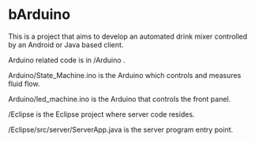 # bArduino
This is a project that aims to develop an automated drink mixer controlled by an Android or Java based client.

Arduino related code is in /Arduino .

Arduino/State_Machine.ino is the Arduino which controls and measures fluid flow.

Arduino/led_machine.ino is the Arduino that controls the front panel.

/Eclipse is the Eclipse project where server code resides.

/Eclipse/src/server/ServerApp.java is the server program entry point.
